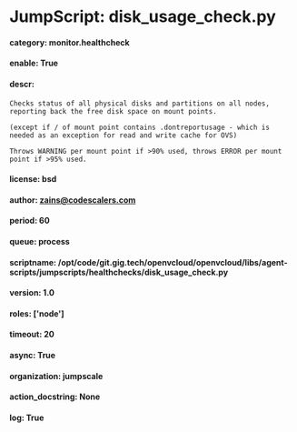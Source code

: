 
# JumpScript: disk_usage_check.py
        
#### category: monitor.healthcheck
#### enable: True
#### descr: 
```
Checks status of all physical disks and partitions on all nodes, reporting back the free disk space on mount points.

(except if / of mount point contains .dontreportusage - which is needed as an exception for read and write cache for OVS)

Throws WARNING per mount point if >90% used, throws ERROR per mount point if >95% used.

```
#### license: bsd
#### author: zains@codescalers.com
#### period: 60
#### queue: process
#### scriptname: /opt/code/git.gig.tech/openvcloud/openvcloud/libs/agent-scripts/jumpscripts/healthchecks/disk_usage_check.py
#### version: 1.0
#### roles: ['node']
#### timeout: 20
#### async: True
#### organization: jumpscale
#### action_docstring: None
#### log: True